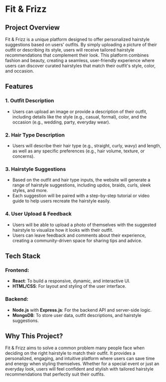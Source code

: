 
<h1>Fit & Frizz</h1>

## Project Overview

Fit & Frizz is a unique platform designed to offer personalized hairstyle suggestions based on users' outfits. By simply uploading a picture of their outfit or describing its style, users will receive tailored hairstyle recommendations that complement their look. This platform combines fashion and beauty, creating a seamless, user-friendly experience where users can discover curated hairstyles that match their outfit's style, color, and occasion.

## Features

### 1. **Outfit Description**
- Users can upload an image or provide a description of their outfit, including details like the style (e.g., casual, formal), color, and the occasion (e.g., wedding, party, everyday wear).
  
### 2. **Hair Type Description**
- Users will describe their hair type (e.g., straight, curly, wavy) and length, as well as any specific preferences (e.g., hair volume, texture, or concerns).
  
### 3. **Hairstyle Suggestions**
- Based on the outfit and hair type inputs, the website will generate a range of hairstyle suggestions, including updos, braids, curls, sleek styles, and more.
- Each suggestion will be paired with a step-by-step tutorial or video guide to help users recreate the hairstyle easily.

### 4. **User Upload & Feedback**
- Users will be able to upload a photo of themselves with the suggested hairstyle to visualize how it looks with their outfit.
- Users can leave feedback and comments about their experience, creating a community-driven space for sharing tips and advice.

## Tech Stack

### Frontend:
- **React**: To build a responsive, dynamic, and interactive UI.
- **HTML/CSS**: For layout and styling of the user interface.

### Backend:
- **Node.js** with **Express.js**: For the backend API and server-side logic.
- **MongoDB**: To store user data, outfit descriptions, and hairstyle suggestions.

## Why This Project?

Fit & Frizz aims to solve a common problem many people face when deciding on the right hairstyle to match their outfit. It provides a personalized, engaging, and intuitive platform where users can save time and energy when styling themselves. Whether for a special event or just an everyday look, users will feel confident and stylish with tailored hairstyle recommendations that perfectly suit their outfits.





